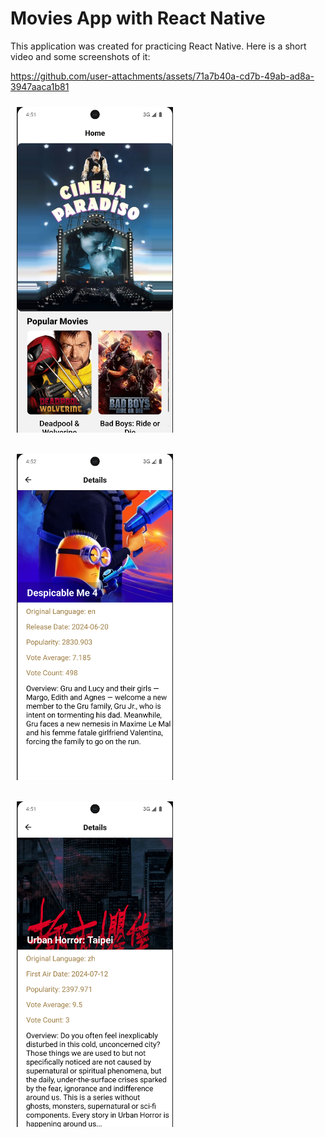 # Movies App with React Native

This application was created for practicing React Native. Here is a short video and some screenshots of it:

https://github.com/user-attachments/assets/71a7b40a-cd7b-49ab-ad8a-3947aaca1b81

<img src="https://github.com/batuhanerdem/MoviesApp/blob/main/video_and_screenshots/screenshot1.png" align="center"
width="250" hspace="10" vspace="10"></br>

<img src="https://github.com/batuhanerdem/MoviesApp/blob/main/video_and_screenshots/screenshot2.png" align="center"
width="250" hspace="10" vspace="10"></br>

<img src="https://github.com/batuhanerdem/MoviesApp/blob/main/video_and_screenshots/screenshot3.png" align="center"
width="250" hspace="10" vspace="10"></br>


